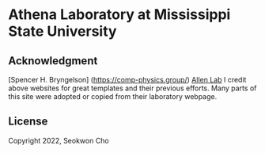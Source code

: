 # Athena Laboratory at Mississippi State University

## Acknowledgment
[Spencer H. Bryngelson] (https://comp-physics.group/)
[Allen Lab](https://www.allanlab.org/)
I credit above websites for great templates and their previous efforts.
Many parts of this site were adopted or copied from their laboratory webpage.

## License
Copyright 2022, Seokwon Cho
